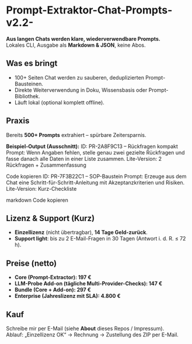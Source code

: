 # Prompt-Extraktor-Chat-Prompts-v2.2-


**Aus langen Chats werden klare, wiederverwendbare Prompts.**  
Lokales CLI, Ausgabe als **Markdown & JSON**, keine Abos.

## Was es bringt
- 100+ Seiten Chat werden zu sauberen, deduplizierten Prompt-Bausteinen.
- Direkte Weiterverwendung in Doku, Wissensbasis oder Prompt-Bibliothek.
- Läuft lokal (optional komplett offline).

## Praxis
Bereits **500+ Prompts** extrahiert – spürbare Zeitersparnis.

**Beispiel-Output (Ausschnitt):**
ID: PR-2A8F9C13 – Rückfragen kompakt
Prompt: Wenn Angaben fehlen, stelle genau zwei gezielte Rückfragen und fasse danach alle Daten in einer Liste zusammen.
Lite-Version: 2 Rückfragen + Zusammenfassung

Code kopieren
ID: PR-7F3B22C1 – SOP-Baustein
Prompt: Erzeuge aus dem Chat eine Schritt-für-Schritt-Anleitung mit Akzeptanzkriterien und Risiken.
Lite-Version: Kurz-Checkliste

markdown
Code kopieren

## Lizenz & Support (Kurz)
- **Einzellizenz** (nicht übertragbar), **14 Tage Geld-zurück**.  
- **Support light**: bis zu 2 E-Mail-Fragen in 30 Tagen (Antwort i. d. R. ≤ 72 h).

## Preise (netto)
- **Core (Prompt-Extractor): 197 €**  
- **LLM-Probe Add-on (tägliche Multi-Provider-Checks): 147 €**  
- **Bundle (Core + Add-on): 297 €**  
- **Enterprise (Jahreslizenz mit SLA): 4.800 €**

## Kauf
Schreibe mir per E-Mail (siehe **About** dieses Repos / Impressum).  
Ablauf: „Einzellizenz OK“ → Rechnung → Zustellung des ZIP per E-Mail.
